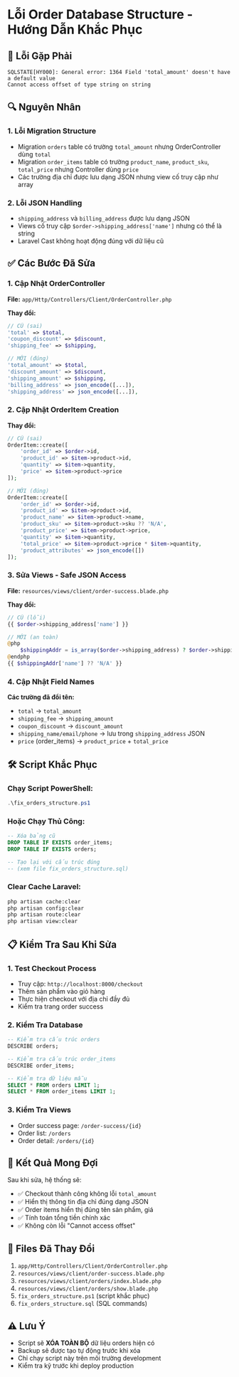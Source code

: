 # Lỗi Order Database Structure - Hướng Dẫn Khắc Phục

## 🔴 Lỗi Gặp Phải

```
SQLSTATE[HY000]: General error: 1364 Field 'total_amount' doesn't have a default value
Cannot access offset of type string on string
```

## 🔍 Nguyên Nhân

### 1. **Lỗi Migration Structure**
- Migration `orders` table có trường `total_amount` nhưng OrderController dùng `total`
- Migration `order_items` table có trường `product_name`, `product_sku`, `total_price` nhưng Controller dùng `price`
- Các trường địa chỉ được lưu dạng JSON nhưng view cố truy cập như array

### 2. **Lỗi JSON Handling**
- `shipping_address` và `billing_address` được lưu dạng JSON
- Views cố truy cập `$order->shipping_address['name']` nhưng có thể là string
- Laravel Cast không hoạt động đúng với dữ liệu cũ

## ✅ Các Bước Đã Sửa

### 1. **Cập Nhật OrderController**

**File:** `app/Http/Controllers/Client/OrderController.php`

**Thay đổi:**
```php
// CŨ (sai)
'total' => $total,
'coupon_discount' => $discount,
'shipping_fee' => $shipping,

// MỚI (đúng)
'total_amount' => $total,
'discount_amount' => $discount,
'shipping_amount' => $shipping,
'billing_address' => json_encode([...]),
'shipping_address' => json_encode([...]),
```

### 2. **Cập Nhật OrderItem Creation**

**Thay đổi:**
```php
// CŨ (sai)
OrderItem::create([
    'order_id' => $order->id,
    'product_id' => $item->product->id,
    'quantity' => $item->quantity,
    'price' => $item->product->price
]);

// MỚI (đúng)
OrderItem::create([
    'order_id' => $order->id,
    'product_id' => $item->product->id,
    'product_name' => $item->product->name,
    'product_sku' => $item->product->sku ?? 'N/A',
    'product_price' => $item->product->price,
    'quantity' => $item->quantity,
    'total_price' => $item->product->price * $item->quantity,
    'product_attributes' => json_encode([])
]);
```

### 3. **Sửa Views - Safe JSON Access**

**File:** `resources/views/client/order-success.blade.php`

**Thay đổi:**
```php
// CŨ (lỗi)
{{ $order->shipping_address['name'] }}

// MỚI (an toàn)
@php
    $shippingAddr = is_array($order->shipping_address) ? $order->shipping_address : json_decode($order->shipping_address, true);
@endphp
{{ $shippingAddr['name'] ?? 'N/A' }}
```

### 4. **Cập Nhật Field Names**

**Các trường đã đổi tên:**
- `total` → `total_amount`
- `shipping_fee` → `shipping_amount`
- `coupon_discount` → `discount_amount`
- `shipping_name/email/phone` → lưu trong `shipping_address` JSON
- `price` (order_items) → `product_price` + `total_price`

## 🛠 Script Khắc Phục

### Chạy Script PowerShell:
```powershell
.\fix_orders_structure.ps1
```

### Hoặc Chạy Thủ Công:
```sql
-- Xóa bảng cũ
DROP TABLE IF EXISTS order_items;
DROP TABLE IF EXISTS orders;

-- Tạo lại với cấu trúc đúng
-- (xem file fix_orders_structure.sql)
```

### Clear Cache Laravel:
```bash
php artisan cache:clear
php artisan config:clear
php artisan route:clear
php artisan view:clear
```

## 📋 Kiểm Tra Sau Khi Sửa

### 1. **Test Checkout Process**
- Truy cập: `http://localhost:8000/checkout`
- Thêm sản phẩm vào giỏ hàng
- Thực hiện checkout với địa chỉ đầy đủ
- Kiểm tra trang order success

### 2. **Kiểm Tra Database**
```sql
-- Kiểm tra cấu trúc orders
DESCRIBE orders;

-- Kiểm tra cấu trúc order_items  
DESCRIBE order_items;

-- Kiểm tra dữ liệu mẫu
SELECT * FROM orders LIMIT 1;
SELECT * FROM order_items LIMIT 1;
```

### 3. **Kiểm Tra Views**
- Order success page: `/order-success/{id}`
- Order list: `/orders`
- Order detail: `/orders/{id}`

## 🎯 Kết Quả Mong Đợi

Sau khi sửa, hệ thống sẽ:
- ✅ Checkout thành công không lỗi `total_amount`
- ✅ Hiển thị thông tin địa chỉ đúng dạng JSON
- ✅ Order items hiển thị đúng tên sản phẩm, giá
- ✅ Tính toán tổng tiền chính xác
- ✅ Không còn lỗi "Cannot access offset"

## 📝 Files Đã Thay Đổi

1. `app/Http/Controllers/Client/OrderController.php`
2. `resources/views/client/order-success.blade.php`
3. `resources/views/client/orders/index.blade.php`
4. `resources/views/client/orders/show.blade.php`
5. `fix_orders_structure.ps1` (script khắc phục)
6. `fix_orders_structure.sql` (SQL commands)

## ⚠️ Lưu Ý

- Script sẽ **XÓA TOÀN BỘ** dữ liệu orders hiện có
- Backup sẽ được tạo tự động trước khi xóa
- Chỉ chạy script này trên môi trường development
- Kiểm tra kỹ trước khi deploy production
